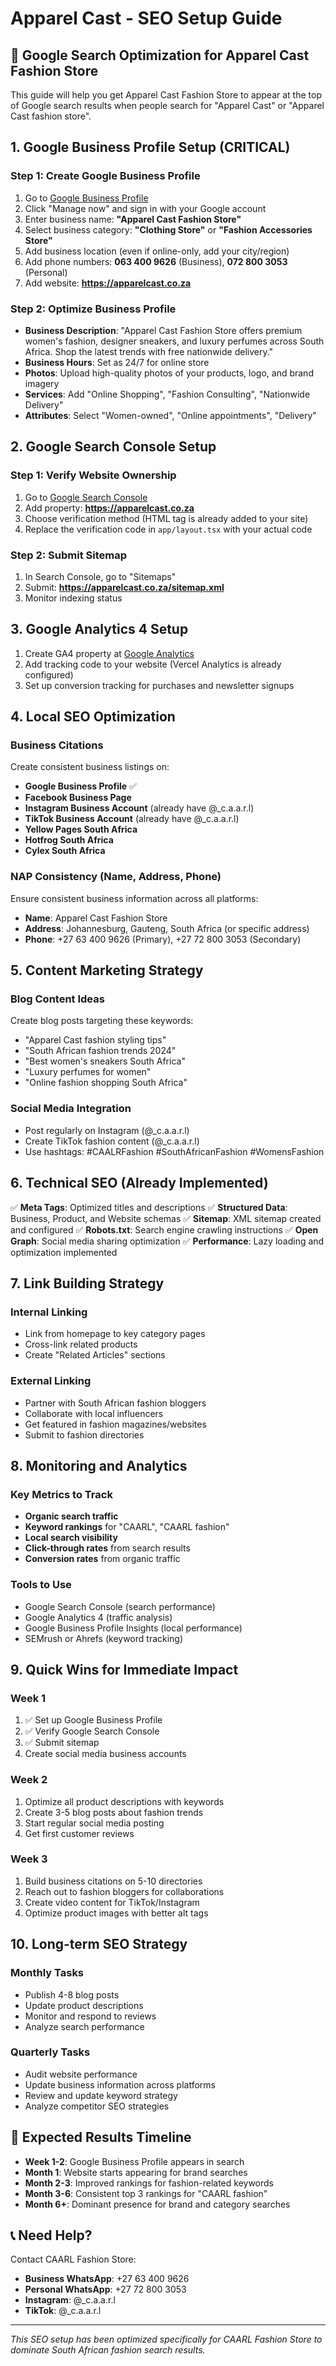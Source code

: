 # Apparel Cast - SEO Setup Guide

## 🎯 Google Search Optimization for Apparel Cast Fashion Store

This guide will help you get Apparel Cast Fashion Store to appear at the top of Google search results when people search for "Apparel Cast" or "Apparel Cast fashion store".

## 1. Google Business Profile Setup (CRITICAL)

### Step 1: Create Google Business Profile
1. Go to [Google Business Profile](https://business.google.com/)
2. Click "Manage now" and sign in with your Google account
3. Enter business name: **"Apparel Cast Fashion Store"**
4. Select business category: **"Clothing Store"** or **"Fashion Accessories Store"**
5. Add business location (even if online-only, add your city/region)
6. Add phone numbers: **063 400 9626** (Business), **072 800 3053** (Personal)
7. Add website: **https://apparelcast.co.za**

### Step 2: Optimize Business Profile
- **Business Description**: "Apparel Cast Fashion Store offers premium women's fashion, designer sneakers, and luxury perfumes across South Africa. Shop the latest trends with free nationwide delivery."
- **Business Hours**: Set as 24/7 for online store
- **Photos**: Upload high-quality photos of your products, logo, and brand imagery
- **Services**: Add "Online Shopping", "Fashion Consulting", "Nationwide Delivery"
- **Attributes**: Select "Women-owned", "Online appointments", "Delivery"

## 2. Google Search Console Setup

### Step 1: Verify Website Ownership
1. Go to [Google Search Console](https://search.google.com/search-console/)
2. Add property: **https://apparelcast.co.za**
3. Choose verification method (HTML tag is already added to your site)
4. Replace the verification code in `app/layout.tsx` with your actual code

### Step 2: Submit Sitemap
1. In Search Console, go to "Sitemaps"
2. Submit: **https://apparelcast.co.za/sitemap.xml**
3. Monitor indexing status

## 3. Google Analytics 4 Setup

1. Create GA4 property at [Google Analytics](https://analytics.google.com/)
2. Add tracking code to your website (Vercel Analytics is already configured)
3. Set up conversion tracking for purchases and newsletter signups

## 4. Local SEO Optimization

### Business Citations
Create consistent business listings on:
- **Google Business Profile** ✅
- **Facebook Business Page**
- **Instagram Business Account** (already have @_c.a.a.r.l)
- **TikTok Business Account** (already have @_c.a.a.r.l)
- **Yellow Pages South Africa**
- **Hotfrog South Africa**
- **Cylex South Africa**

### NAP Consistency (Name, Address, Phone)
Ensure consistent business information across all platforms:
- **Name**: Apparel Cast Fashion Store
- **Address**: Johannesburg, Gauteng, South Africa (or specific address)
- **Phone**: +27 63 400 9626 (Primary), +27 72 800 3053 (Secondary)

## 5. Content Marketing Strategy

### Blog Content Ideas
Create blog posts targeting these keywords:
- "Apparel Cast fashion styling tips"
- "South African fashion trends 2024"
- "Best women's sneakers South Africa"
- "Luxury perfumes for women"
- "Online fashion shopping South Africa"

### Social Media Integration
- Post regularly on Instagram (@_c.a.a.r.l)
- Create TikTok fashion content (@_c.a.a.r.l)
- Use hashtags: #CAALRFashion #SouthAfricanFashion #WomensFashion

## 6. Technical SEO (Already Implemented)

✅ **Meta Tags**: Optimized titles and descriptions
✅ **Structured Data**: Business, Product, and Website schemas
✅ **Sitemap**: XML sitemap created and configured
✅ **Robots.txt**: Search engine crawling instructions
✅ **Open Graph**: Social media sharing optimization
✅ **Performance**: Lazy loading and optimization implemented

## 7. Link Building Strategy

### Internal Linking
- Link from homepage to key category pages
- Cross-link related products
- Create "Related Articles" sections

### External Linking
- Partner with South African fashion bloggers
- Collaborate with local influencers
- Get featured in fashion magazines/websites
- Submit to fashion directories

## 8. Monitoring and Analytics

### Key Metrics to Track
- **Organic search traffic**
- **Keyword rankings** for "CAARL", "CAARL fashion"
- **Local search visibility**
- **Click-through rates** from search results
- **Conversion rates** from organic traffic

### Tools to Use
- Google Search Console (search performance)
- Google Analytics 4 (traffic analysis)
- Google Business Profile Insights (local performance)
- SEMrush or Ahrefs (keyword tracking)

## 9. Quick Wins for Immediate Impact

### Week 1
1. ✅ Set up Google Business Profile
2. ✅ Verify Google Search Console
3. ✅ Submit sitemap
4. Create social media business accounts

### Week 2
1. Optimize all product descriptions with keywords
2. Create 3-5 blog posts about fashion trends
3. Start regular social media posting
4. Get first customer reviews

### Week 3
1. Build business citations on 5-10 directories
2. Reach out to fashion bloggers for collaborations
3. Create video content for TikTok/Instagram
4. Optimize product images with better alt tags

## 10. Long-term SEO Strategy

### Monthly Tasks
- Publish 4-8 blog posts
- Update product descriptions
- Monitor and respond to reviews
- Analyze search performance

### Quarterly Tasks
- Audit website performance
- Update business information across platforms
- Review and update keyword strategy
- Analyze competitor SEO strategies

## 🚀 Expected Results Timeline

- **Week 1-2**: Google Business Profile appears in search
- **Month 1**: Website starts appearing for brand searches
- **Month 2-3**: Improved rankings for fashion-related keywords
- **Month 3-6**: Consistent top 3 rankings for "CAARL fashion"
- **Month 6+**: Dominant presence for brand and category searches

## 📞 Need Help?

Contact CAARL Fashion Store:
- **Business WhatsApp**: +27 63 400 9626
- **Personal WhatsApp**: +27 72 800 3053
- **Instagram**: @_c.a.a.r.l
- **TikTok**: @_c.a.a.r.l

---

*This SEO setup has been optimized specifically for CAARL Fashion Store to dominate South African fashion search results.*